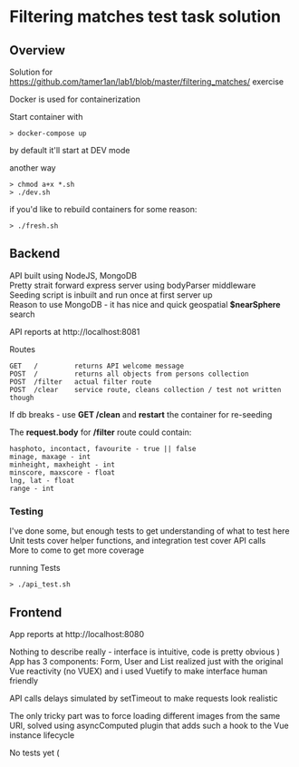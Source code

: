 # Filtering matches test task solution

## Overview

Solution for https://github.com/tamer1an/lab1/blob/master/filtering_matches/ exercise

Docker is used for containerization

Start container with
```
> docker-compose up
```
by default it'll start at DEV mode

another way
```
> chmod a+x *.sh
> ./dev.sh
```
if you'd like to rebuild containers for some reason:
```
> ./fresh.sh
```

## Backend

API built using NodeJS, MongoDB\
Pretty strait forward express server using bodyParser middleware\
Seeding script is inbuilt and run once at first server up\
Reason to use MongoDB - it has nice and quick geospatial **$nearSphere** search

API reports at http://localhost:8081

Routes
```
GET   /         returns API welcome message
POST  /         returns all objects from persons collection
POST  /filter   actual filter route
POST  /clear    service route, cleans collection / test not written though
```
If db breaks - use **GET /clean** and **restart** the container for re-seeding

The **request.body** for **/filter** route could contain:
```
hasphoto, incontact, favourite - true || false
minage, maxage - int
minheight, maxheight - int
minscore, maxscore - float
lng, lat - float
range - int
```

### Testing

I've done some, but enough tests to get understanding of what to test here\
Unit tests cover helper functions, and integration test cover API calls\
More to come to get more coverage

running Tests
```
> ./api_test.sh
```

## Frontend

App reports at http://localhost:8080

Nothing to describe really - interface is intuitive, code is pretty obvious )\
App has 3 components: Form, User and List realized just with the original Vue
reactivity (no VUEX) and i used Vuetify to make interface human friendly

API calls delays simulated by setTimeout to make requests look realistic

The only tricky part was to force loading different images from the same URI, solved
using asyncComputed plugin that adds such a hook to the Vue instance lifecycle

No tests yet (
